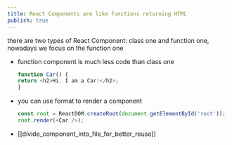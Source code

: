 ```yaml
---
title: React Components are like functions returning HTML
publish: true
---
```


there are two types of React Component: class one and function one, nowadays we focus on the function one

- function component is much less code than class one
    
    ```js
    function Car() {
    return <h2>Hi, I am a Car!</h2>;
    }
    ```
    
- you can use <foo /> format to render a component
    
    ```js
    const root = ReactDOM.createRoot(document.getElementById('root'));
    root.render(<Car />);
    ```

- [[divide_component_into_file_for_better_reuse]]

